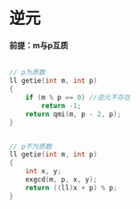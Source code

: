 # 逆元

#### 前提：m与p互质

```c++

// p为质数
ll getie(int m, int p)
{
    if (m % p == 0) //逆元不存在
        return -1;
    return qmi(m, p - 2, p);
}
```
```c++

// p不为质数
ll getie(int m, int p)
{
    int x, y;
    exgcd(m, p, x, y);
    return ((ll)x + p) % p;
}
```
